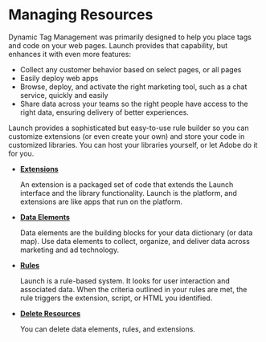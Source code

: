 # Managing Resources

Dynamic Tag Management was primarily designed to help you place tags and code on your web pages. Launch provides that capability, but enhances it with even more features:

* Collect any customer behavior based on select pages, or all pages
* Easily deploy web apps
* Browse, deploy, and activate the right marketing tool, such as a chat service, quickly and easily
* Share data across your teams so the right people have access to the right data, ensuring delivery of better experiences.

Launch provides a sophisticated but easy-to-use rule builder so you can customize extensions \(or even create your own\) and store your code in customized libraries. You can host your libraries yourself, or let Adobe do it for you.

* [**Extensions**](extensions.md)

  An extension is a packaged set of code that extends the Launch interface and the library functionality. Launch is the platform, and extensions are like apps that run on the platform.

* [**Data Elements**](data-elements.md)

  Data elements are the building blocks for your data dictionary \(or data map\). Use data elements to collect, organize, and deliver data across marketing and ad technology.

* [**Rules**](rules.md)

  Launch is a rule-based system. It looks for user interaction and associated data. When the criteria outlined in your rules are met, the rule triggers the extension, script, or HTML you identified.

* [**Delete Resources**](../managing-resources/delete.md)

  You can delete data elements, rules, and extensions.

